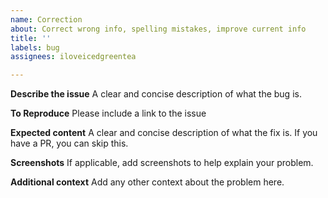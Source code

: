 ```yaml
---
name: Correction
about: Correct wrong info, spelling mistakes, improve current info
title: ''
labels: bug
assignees: iloveicedgreentea

---
```


**Describe the issue**
A clear and concise description of what the bug is.

**To Reproduce**
Please include a link to the issue

**Expected content**
A clear and concise description of what the fix is. If you have a PR, you can skip this.

**Screenshots**
If applicable, add screenshots to help explain your problem.

**Additional context**
Add any other context about the problem here.
